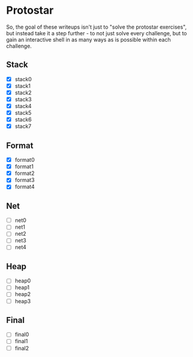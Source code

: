 # Protostar
So, the goal of these writeups isn't just to "solve the protostar exercises", but instead take it a
step further - to not just solve every challenge, but to gain an interactive shell in as many ways
as is possible within each challenge.

## Stack
 - [x] stack0
 - [x] stack1
 - [x] stack2
 - [x] stack3
 - [x] stack4
 - [x] stack5
 - [x] stack6
 - [x] stack7

## Format
 - [x] format0
 - [x] format1
 - [x] format2
 - [x] format3
 - [x] format4

## Net
 - [ ] net0
 - [ ] net1
 - [ ] net2
 - [ ] net3
 - [ ] net4 

## Heap
 - [ ] heap0
 - [ ] heap1
 - [ ] heap2
 - [ ] heap3

## Final
 - [ ] final0
 - [ ] final1
 - [ ] final2
